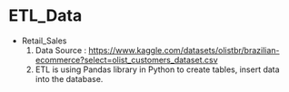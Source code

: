 # ETL_Data

* Retail_Sales
  1. Data Source : https://www.kaggle.com/datasets/olistbr/brazilian-ecommerce?select=olist_customers_dataset.csv
  2. ETL is using Pandas library in Python to create tables, insert data into the database.
